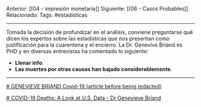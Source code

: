 Anterior: [[04 - impresión monetaria]]
Siguiente: [[06 - Casos Probables]]
Relacionado:
Tags: #estadisticas

------------------------------------------------------
Tomada la decisión de profundizar en el análisis, conviene preguntarse qué dicen los expertos sobre las estadísticas que nos presentan como justificación para la cuarentena y el encierro. La Dr. Genevive Briand es PHD y en diversas entrevistas ha comentado lo siguiente:

- **Llenar info**.
- **Las muertes por otras causas han bajado considerablemente**. 

-----------------------------------------------------------------


[# GENEVIEVE BRIAND Covid-19 (article before being redacted)](https://odysee.com/GENEVIEVE-BRIAND-Covid-19-(article-before-being-redacted):3)

[# COVID-19 Deaths: A Look at U.S. Data - Dr Genevieve Briand](https://odysee.com/@halloftruth:c/covid-19-deaths-a-look-at-US-data-dr-genevieve-briand:c)

